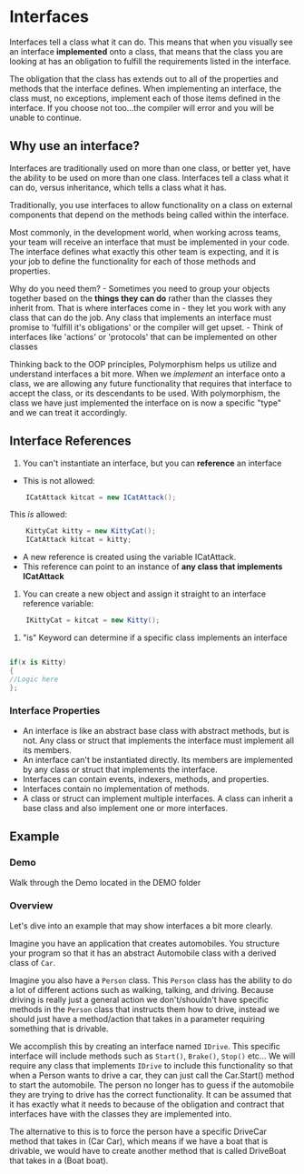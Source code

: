 # Interfaces

Interfaces tell a class what it can do. This means that when you visually see an interface **implemented** onto 
a class, that means that the class you are looking at has an obligation to fulfill the requirements listed in the
interface. 

The obligation that the class has extends out to all of the properties and methods that the interface defines. When implementing
an interface, the class must, no exceptions, implement each of those items defined in the interface. If you choose not too...the compiler will error and you will be unable to continue. 


## Why use an interface?

Interfaces are traditionally used on more than one class, or better yet, have the ability to be used on more than one class. Interfaces
tell a class what it can do, versus inheritance, which tells a class what it has. 

Traditionally, you use interfaces to allow functionality on a class on external components that depend on the methods being called within the interface.

Most commonly, in the development world, when working across teams, your team will receive an interface that must be implemented in your code. 
The interface defines what exactly this other team is expecting, and it is your job to define the functionality for each of those methods and properties. 

Why do you need them?
	- Sometimes you need to group your objects together based on the **things they can do** rather than the classes they inherit from.
      That is where interfaces come in - they let you work with any class that can do the job. 
      Any class that implements an interface must promise to 'fulfill it's obligations' or the compiler will get upset. 
      - Think of interfaces like 'actions' or 'protocols' that can be implemented on other classes

Thinking back to the OOP principles, Polymorphism helps us utilize and understand interfaces a bit more. When we *implement* an interface onto a class, we are allowing any future functionality that requires that interface to accept the class, or its descendants to be used. With polymorphism, the class we have just implemented the interface on is now a specific "type" and we can treat it accordingly. 
	 

## Interface References

1. You can't instantiate an interface, but you can **reference** an interface
- This is not allowed:
```csharp
	ICatAttack kitcat = new ICatAttack();
```

This *is* allowed:

```csharp 
	KittyCat kitty = new KittyCat();
    ICatAttack kitcat = kitty;
```
- A new reference is created using the variable ICatAttack.
- This reference can point to an instance of **any class that implements ICatAttack**

1. You can create a new object and assign it straight to an interface reference variable:

```csharp
	IKittyCat = kitcat = new Kitty();
```

1. "is" Keyword can determine if a specific class implements an interface

```csharp

if(x is Kitty)
{
//Logic here
};

```

### Interface Properties

- An interface is like an abstract base class with abstract methods, but is not. Any class or struct that implements the interface must implement all its members.
- An interface can't be instantiated directly. Its members are implemented by any class or struct that implements the interface.
- Interfaces can contain events, indexers, methods, and properties.
- Interfaces contain no implementation of methods.
- A class or struct can implement multiple interfaces. A class can inherit a base class and also implement one or more interfaces.
   


## Example

### Demo
Walk through the Demo located in the DEMO folder

### Overview
Let's dive into an example that may show interfaces a bit more clearly.

Imagine you have an application that creates automobiles. You structure your program so that it has an abstract Automobile class with a derived class
of `Car`. 

Imagine you also have a `Person` class. This `Person` class has the ability to do a lot of different actions such as walking, talking, and driving.
Because driving is really just a general action we don't/shouldn't have specific methods in the `Person` class that instructs them how to drive, instead we should 
just have a method/action that takes in a parameter requiring something that is drivable. 

We accomplish this by creating an interface named `IDrive`. This specific interface will include methods such as `Start()`, `Brake()`, `Stop()` etc...
We will require any class that implements `IDrive` to include this functionality so that when a Person wants to drive a car, they can just call the Car.Start() method to start the automobile.
The person no longer has to guess if the automobile they are trying to drive has the correct functionality. It can be assumed that it has exactly what it needs to because
of the obligation and contract that interfaces have with the classes they are implemented into. 

The alternative to this is to force the person have a specific DriveCar method that takes in (Car Car), which means if we have a boat that is drivable,
we would have to create another method that is called DriveBoat that takes in a (Boat boat).